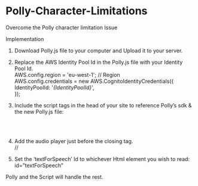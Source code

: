 # Polly-Character-Limitations
Overcome the Polly character limitation Issue 


Implementation 

1. Download Polly.js file to your computer and Upload it to your server.

2. Replace the AWS Identity Pool Id in the Polly.js file with your Identity Pool Id.<br>
	AWS.config.region = 'eu-west-1'; // Region<br>
  AWS.config.credentials = new AWS.CognitoIdentityCredentials({<br>
     IdentityPoolId: '*{IdentityPoolId}*',<br>
  });<br>

3. Include the script tags in the head of your site to reference Polly’s sdk & the new Polly.js file:<br>
	<script src="https://sdk.amazonaws.com/js/aws-sdk-2.7.20.min.js"></script><br>
	 <script src="/[ file_path ]/Polly.js"></script><br>
    
4. Add the audio player just before the closing </body> tag.<br>
	  /*<audio controls id="audioPlayer" src="#" style="display: none;"> </audio>*/
  
5. Set the ‘textForSpeech’ Id to whichever Html element you wish to read:
	  id="textForSpeech"
    
Polly and the Script will handle the rest.
